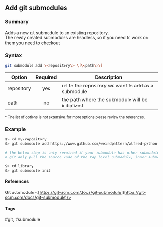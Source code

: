 ## Add git submodules

### Summary
  Adds a new git submodule to an existing repository.  
  The newly created submodules are headless, so if you need to work on them you need to checkout

### Syntax
  ```bash
  git submodule add \<repository\> \[\<path\>\]
  ```  
  
  | Option     | Required | Description                                         |  
  | ---------- | :------: | --------------------------------------------------- |  
  | repository | yes      | url to the repository we want to add as a submodule |  
  | path       | no       | the path where the submodule will be initialized    |  
  
  <sub>* The list of options is not extensive, for more options please review the references.</sub>
  
### Example
  ```bash
  $> cd my-repository
  $> git submodule add https://www.github.com/weirdpattern/alfred-python-workflow library

  # the below step is only required if your submodule has other submodules
  # git only pull the source code of the top level submodule, inner submodules need to be initialized manually

  $> cd library
  $> git submodule init
  ```

#### References
  Git submodule \<[https://git-scm.com/docs/git-submodule](https://git-scm.com/docs/git-submodule)\>

#### Tags
  \#git, \#submodule
